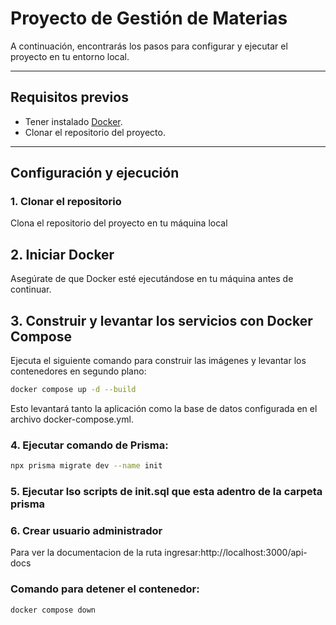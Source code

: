 # Proyecto de Gestión de Materias

A continuación, encontrarás los pasos para configurar y ejecutar el proyecto en tu entorno local.

---

## Requisitos previos

- Tener instalado [Docker](https://www.docker.com/).
- Clonar el repositorio del proyecto.

---

## Configuración y ejecución

### 1. Clonar el repositorio

Clona el repositorio del proyecto en tu máquina local

## 2. Iniciar Docker

Asegúrate de que Docker esté ejecutándose en tu máquina antes de continuar.

## 3. Construir y levantar los servicios con Docker Compose

Ejecuta el siguiente comando para construir las imágenes y levantar los contenedores en segundo plano:

```bash
docker compose up -d --build
```
Esto levantará tanto la aplicación como la base de datos configurada en el archivo docker-compose.yml.

### 4. Ejecutar comando de Prisma: 

```bash
npx prisma migrate dev --name init
```

### 5. Ejecutar lso scripts de init.sql que esta adentro de la carpeta prisma

### 6. Crear usuario administrador

Para ver la documentacion de la ruta ingresar:http://localhost:3000/api-docs

### Comando para detener el contenedor:
```bash
docker compose down
```


